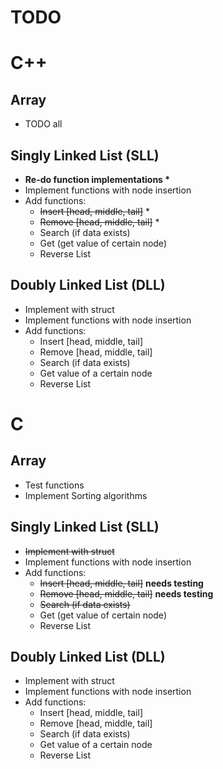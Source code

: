 # TODO

# C++

## Array

* TODO all

## Singly Linked List (SLL)

* __Re-do function implementations \*__
* Implement functions with node insertion
* Add functions:
	* ~~Insert [head, middle, tail]~~ *
	* ~~Remove [head, middle, tail]~~ *
	* Search (if data exists)
	* Get (get value of certain node)
	* Reverse List

## Doubly Linked List (DLL)

* Implement with struct
* Implement functions with node insertion
* Add functions:
	* Insert [head, middle, tail]
	* Remove [head, middle, tail]
	* Search (if data exists)
	* Get value of a certain node
	* Reverse List

# C

## Array

* Test functions
* Implement Sorting algorithms

## Singly Linked List (SLL)

* ~~Implement with struct~~
* Implement functions with node insertion
* Add functions:
	* ~~Insert [head, middle, tail]~~ __needs testing__
	* ~~Remove [head, middle, tail]~~ __needs testing__
	* ~~Search (if data exists)~~
	* Get (get value of certain node)
	* Reverse List

## Doubly Linked List (DLL)

* Implement with struct
* Implement functions with node insertion
* Add functions:
	* Insert [head, middle, tail]
	* Remove [head, middle, tail]
	* Search (if data exists)
	* Get value of a certain node
	* Reverse List